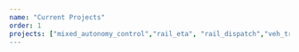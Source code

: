 ```yaml
---
name: "Current Projects"
order: 1
projects: ["mixed_autonomy_control","rail_eta", "rail_dispatch","veh_traj_track", "radar_param_est", mix_traffic_est","tensor_outlier"]
---
```

